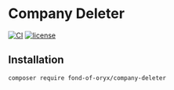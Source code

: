 # Company Deleter
[![CI](https://github.com/fond-of-oryx/company-deleter/actions/workflows/main.yml/badge.svg)](https://github.com/fond-of-oryx/company-deleter/actions/workflows/main.yml)
[![license](https://img.shields.io/github/license/fond-of-oryx/company-deleter.svg)](https://packagist.org/packages/fond-of-oryx/company-deleter)

## Installation

```
composer require fond-of-oryx/company-deleter
```

